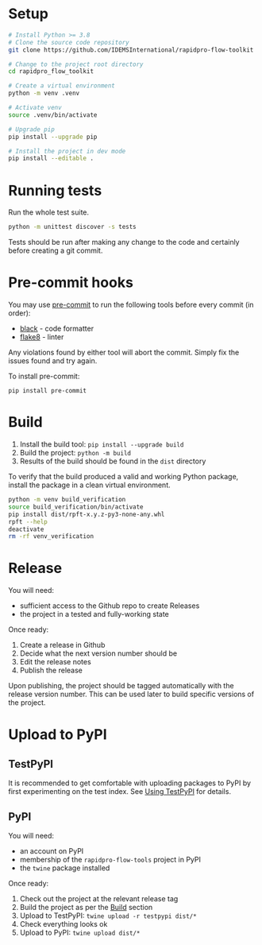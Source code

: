 # Setup

```sh
# Install Python >= 3.8
# Clone the source code repository
git clone https://github.com/IDEMSInternational/rapidpro-flow-toolkit

# Change to the project root directory
cd rapidpro_flow_toolkit

# Create a virtual environment
python -m venv .venv

# Activate venv
source .venv/bin/activate

# Upgrade pip
pip install --upgrade pip

# Install the project in dev mode
pip install --editable .
```

# Running tests

Run the whole test suite.
```sh
python -m unittest discover -s tests
```

Tests should be run after making any change to the code and certainly before creating a git commit.

# Pre-commit hooks

You may use [pre-commit] to run the following tools before every commit (in order):

- [black] - code formatter
- [flake8] - linter

Any violations found by either tool will abort the commit. Simply fix the issues found and try again.

To install pre-commit:
```
pip install pre-commit
```

# Build

1. Install the build tool: `pip install --upgrade build`
1. Build the project: `python -m build`
1. Results of the build should be found in the `dist` directory

To verify that the build produced a valid and working Python package, install the package in a clean virtual environment.

```sh
python -m venv build_verification
source build_verification/bin/activate
pip install dist/rpft-x.y.z-py3-none-any.whl
rpft --help
deactivate
rm -rf venv_verification
```

# Release

You will need:

- sufficient access to the Github repo to create Releases
- the project in a tested and fully-working state

Once ready:

1. Create a release in Github
1. Decide what the next version number should be
1. Edit the release notes
1. Publish the release

Upon publishing, the project should be tagged automatically with the release version number. This can be used later to build specific versions of the project.

# Upload to PyPI

## TestPyPI

It is recommended to get comfortable with uploading packages to PyPI by first experimenting on the test index. See [Using TestPyPI] for details.

## PyPI

You will need:

- an account on PyPI
- membership of the `rapidpro-flow-tools` project in PyPI
- the `twine` package installed

Once ready:

1. Check out the project at the relevant release tag
1. Build the project as per the [Build](#build) section
1. Upload to TestPyPI: `twine upload -r testpypi dist/*`
1. Check everything looks ok
1. Upload to PyPI: `twine upload dist/*`


[Using TestPyPI]: https://packaging.python.org/en/latest/guides/using-testpypi/
[pre-commit]: https://pre-commit.com/
[black]: https://black.readthedocs.io/en/stable/index.html
[flake8]: https://flake8.pycqa.org/en/latest/
